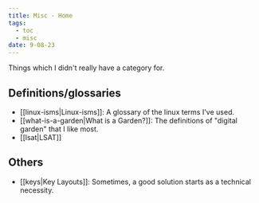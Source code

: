 ```yaml
---
title: Misc - Home
tags:
  - toc
  - misc
date: 9-08-23
---
```

Things which I didn't really have a category for.

## Definitions/glossaries
-  [[linux-isms|Linux-isms]]: A glossary of the linux terms I've used.
- [[what-is-a-garden|What is a Garden?]]: The definitions of "digital garden" that I like most.
- [[lsat|LSAT]]
## Others
- [[keys|Key Layouts]]: Sometimes, a good solution starts as a technical necessity.